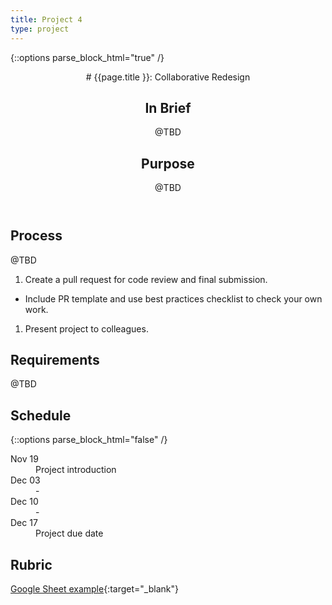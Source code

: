```yaml
---
title: Project 4
type: project
---
```


{::options parse_block_html="true" /}

<header>
# {{page.title }}: Collaborative Redesign

## In Brief
@TBD

## Purpose
@TBD
</header>

<section>

## Process
@TBD
1. Create a pull request for code review and final submission.
  - Include PR template and use best practices checklist to check your own work.
1. Present project to colleagues.

## Requirements
@TBD

</section>

<aside>

## Schedule

{::options parse_block_html="false" /}
<dl>
<dt>Nov 19</dt>
<dd>Project introduction</dd>
<dt>Dec 03</dt>
<dd>-</dd>
<dt>Dec 10</dt>
<dd>-</dd>
<dt>Dec 17</dt>
<dd>Project due date</dd>
</dl>

## Rubric
[Google Sheet example](){:target="_blank"}

</aside>
